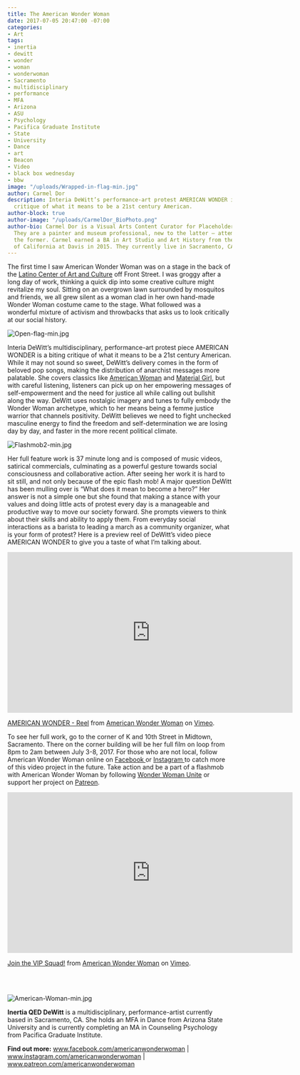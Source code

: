 ```yaml
---
title: The American Wonder Woman
date: 2017-07-05 20:47:00 -07:00
categories:
- Art
tags:
- inertia
- dewitt
- wonder
- woman
- wonderwoman
- Sacramento
- multidisciplinary
- performance
- MFA
- Arizona
- ASU
- Psychology
- Pacifica Graduate Institute
- State
- University
- Dance
- art
- Beacon
- Video
- black box wednesday
- bbw
image: "/uploads/Wrapped-in-flag-min.jpg"
author: Carmel Dor
description: Interia DeWitt’s performance-art protest AMERICAN WONDER is a biting
  critique of what it means to be a 21st century American.
author-block: true
author-image: "/uploads/CarmelDor_BioPhoto.png"
author-bio: Carmel Dor is a Visual Arts Content Curator for Placeholder Magazine.
  They are a painter and museum professional, new to the latter – attempting to navigate
  the former. Carmel earned a BA in Art Studio and Art History from the University
  of California at Davis in 2015. They currently live in Sacramento, CA.
---
```


The first time I saw American Wonder Woman was on a stage in the back of the [Latino Center of Art and Culture](http://www.thelatinocenter.com/) off Front Street. I was groggy after a long day of work, thinking a quick dip into some creative culture might revitalize my soul. 
Sitting on an overgrown lawn surrounded by mosquitos and friends, we all grew silent as a woman clad in her own hand-made Wonder Woman costume came to the stage. What followed was a wonderful mixture of activism and throwbacks that asks us to look critically at our social history. 
 
![Open-flag-min.jpg](/uploads/Open-flag-min.jpg) 

Interia DeWitt’s multidisciplinary, performance-art protest piece AMERICAN WONDER is a biting critique of what it means to be a 21st century American. While it may not sound so sweet, DeWitt’s delivery comes in the form of beloved pop songs, making the distribution of anarchist messages more palatable. She covers classics like [American Woman](ttps://www.youtube.com/watch?v=8Ry30gRy3O4) and [Material Girl](https://www.youtube.com/watch?v=DNSUOFgj97M), but with careful listening, listeners can pick up on her empowering messages of self-empowerment and the need for justice all while calling out bullshit along the way. DeWitt uses nostalgic imagery and tunes to fully embody the Wonder Woman archetype, which to her means being a femme justice warrior that channels positivity. DeWitt believes we need to fight unchecked masculine energy to find the freedom and self-determination we are losing day by day, and faster in the more recent political climate. 
 
![Flashmob2-min.jpg](/uploads/Flashmob2-min.jpg)

Her full feature work is 37 minute long and is composed of music videos, satirical commercials, culminating as a powerful gesture towards social consciousness and collaborative action. After seeing her work it is hard to sit still, and not only because of the epic flash mob! A major question DeWitt has been mulling over is “What does it mean to become a hero?” Her answer is not a simple one but she found that making a stance with your values and doing little acts of protest every day is a manageable and productive way to move our society forward. She prompts viewers to think about their skills and ability to apply them. From everyday social interactions as a barista to leading a march as a community organizer, what is your form of protest? Here is a preview reel of DeWitt’s video piece AMERICAN WONDER to give you a taste of what I’m talking about.
 
<iframe src="https://player.vimeo.com/video/223870600" width="640" height="360" frameborder="0" webkitallowfullscreen mozallowfullscreen allowfullscreen></iframe>
<p><a href="https://vimeo.com/223870600">AMERICAN WONDER - Reel</a> from <a href="https://vimeo.com/americanwonderwoman">American Wonder Woman</a> on <a href="https://vimeo.com">Vimeo</a>.</p>

To see her full work, go to the corner of K and 10th Street in Midtown, Sacramento. There on the corner building will be her full film on loop from 8pm to 2am between July 3-8, 2017. For those who are not local, follow American Wonder Woman online on [Facebook ](www.facebook.com/americanwonderwoman)or [Instagram ](www.instagram.com/americanwonderwoman)to catch more of this video project in the future. Take action and be a part of a flashmob with American Wonder Woman by following [Wonder Woman Unite](https://www.facebook.com/events/1509531419103168/) or support her project on [Patreon](www.patreon.com/americanwonderwoman). 


<iframe src="https://player.vimeo.com/video/218536817" width="640" height="360" frameborder="0" webkitallowfullscreen mozallowfullscreen allowfullscreen></iframe>
<p><a href="https://vimeo.com/218536817">Join the VIP Squad!</a> from <a href="https://vimeo.com/americanwonderwoman">American Wonder Woman</a> on <a href="https://vimeo.com">Vimeo</a>.</p>

<br>
<br>

![American-Woman-min.jpg](/uploads/American-Woman-min.jpg)

**Inertia QED DeWitt** is a multidisciplinary, performance-artist currently based in Sacramento, CA. She holds an MFA in Dance from Arizona State University and is currently completing an MA in Counseling Psychology from Pacifica Graduate Institute.


**Find out more:**
www.facebook.com/americanwonderwoman |
www.instagram.com/americanwonderwoman |
www.patreon.com/americanwonderwoman
